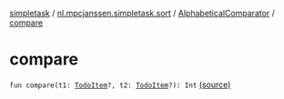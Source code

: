 [simpletask](../../index.md) / [nl.mpcjanssen.simpletask.sort](../index.md) / [AlphabeticalComparator](index.md) / [compare](.)

# compare

`fun compare(t1: `[`TodoItem`](../../nl.mpcjanssen.simpletask.dao.gentodo/-todo-item/index.md)`?, t2: `[`TodoItem`](../../nl.mpcjanssen.simpletask.dao.gentodo/-todo-item/index.md)`?): Int` [(source)](https://github.com/mpcjanssen/simpletask-android/blob/master/src/main/java/nl/mpcjanssen/simpletask/sort/AlphabeticalComparator.kt#L10)